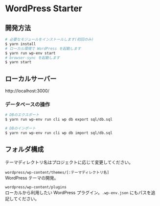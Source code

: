 # WordPress Starter

## 開発方法

```sh
# 必要なモジュールをインストールします(初回のみ)
$ yarn install
# ローカル環境で WordPress を起動します
$ yarn run wp-env start
# browser-sync を起動します
$ yarn start
```

## ローカルサーバー

http://localhost:3000/

### データベースの操作

```sh
# DBのエクスポート
$ yarn run wp-env run cli wp db export sql/db.sql

# DBのインポート
$ yarn run wp-env run cli wp db import sql/db.sql
```

## フォルダ構成

テーマディレクトリ名はプロジェクトに応じて変更してください。

`wordpress/wp-content/themes/[:テーマディレクトリ名]`  
WordPress テーマの開発。

`wordpress/wp-content/plugins`  
ローカルから利用したい WordPress プラグイン。`.wp-env.json` にもパスを追記してください。
